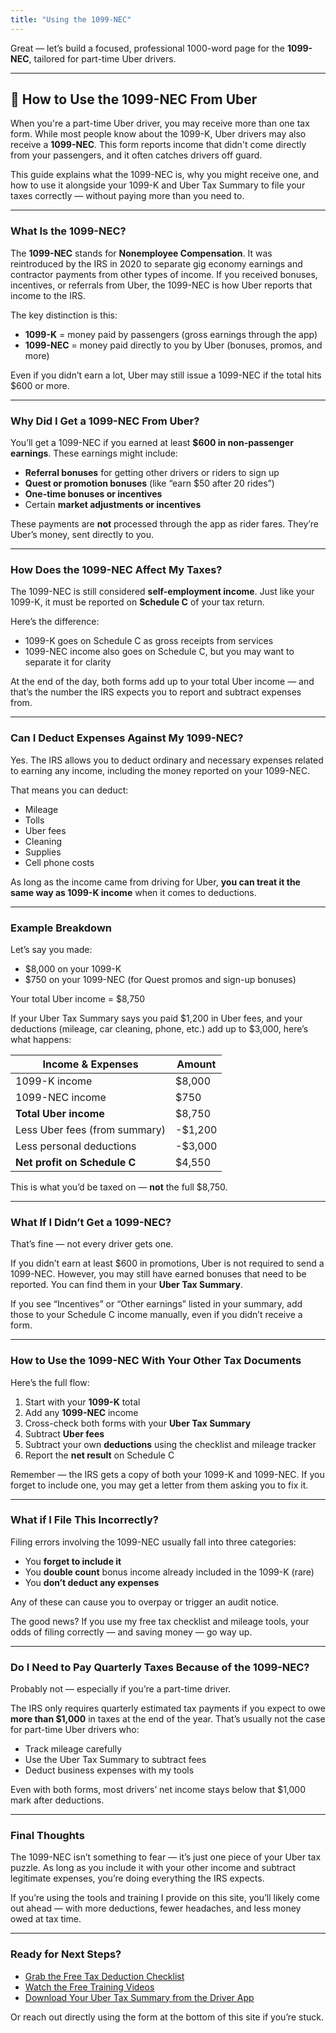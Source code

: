 ```yaml
---
title: "Using the 1099-NEC"
---
```


Great — let’s build a focused, professional 1000-word page for the **1099-NEC**, tailored for part-time Uber drivers.

---

## 🧾 How to Use the 1099-NEC From Uber

When you're a part-time Uber driver, you may receive more than one tax form. While most people know about the 1099-K, Uber drivers may also receive a **1099-NEC**. This form reports income that didn't come directly from your passengers, and it often catches drivers off guard.

This guide explains what the 1099-NEC is, why you might receive one, and how to use it alongside your 1099-K and Uber Tax Summary to file your taxes correctly — without paying more than you need to.

---

### What Is the 1099-NEC?

The **1099-NEC** stands for **Nonemployee Compensation**. It was reintroduced by the IRS in 2020 to separate gig economy earnings and contractor payments from other types of income. If you received bonuses, incentives, or referrals from Uber, the 1099-NEC is how Uber reports that income to the IRS.

The key distinction is this:
- **1099-K** = money paid by passengers (gross earnings through the app)
- **1099-NEC** = money paid directly to you by Uber (bonuses, promos, and more)

Even if you didn’t earn a lot, Uber may still issue a 1099-NEC if the total hits $600 or more.

---

### Why Did I Get a 1099-NEC From Uber?

You’ll get a 1099-NEC if you earned at least **$600 in non-passenger earnings**. These earnings might include:
- **Referral bonuses** for getting other drivers or riders to sign up
- **Quest or promotion bonuses** (like “earn $50 after 20 rides”)
- **One-time bonuses or incentives**
- Certain **market adjustments or incentives**

These payments are **not** processed through the app as rider fares. They’re Uber’s money, sent directly to you.

---

### How Does the 1099-NEC Affect My Taxes?

The 1099-NEC is still considered **self-employment income**. Just like your 1099-K, it must be reported on **Schedule C** of your tax return.

Here’s the difference:
- 1099-K goes on Schedule C as gross receipts from services
- 1099-NEC income also goes on Schedule C, but you may want to separate it for clarity

At the end of the day, both forms add up to your total Uber income — and that’s the number the IRS expects you to report and subtract expenses from.

---

### Can I Deduct Expenses Against My 1099-NEC?

Yes. The IRS allows you to deduct ordinary and necessary expenses related to earning any income, including the money reported on your 1099-NEC.

That means you can deduct:
- Mileage
- Tolls
- Uber fees
- Cleaning
- Supplies
- Cell phone costs

As long as the income came from driving for Uber, **you can treat it the same way as 1099-K income** when it comes to deductions.

---

### Example Breakdown

Let’s say you made:
- $8,000 on your 1099-K
- $750 on your 1099-NEC (for Quest promos and sign-up bonuses)

Your total Uber income = $8,750

If your Uber Tax Summary says you paid $1,200 in Uber fees, and your deductions (mileage, car cleaning, phone, etc.) add up to $3,000, here’s what happens:

| Income & Expenses             | Amount   |
|------------------------------|----------|
| 1099-K income                | $8,000   |
| 1099-NEC income              | $750     |
| **Total Uber income**       | $8,750   |
| Less Uber fees (from summary) | -$1,200 |
| Less personal deductions      | -$3,000 |
| **Net profit on Schedule C** | $4,550   |

This is what you’d be taxed on — **not** the full $8,750.

---

### What If I Didn’t Get a 1099-NEC?

That’s fine — not every driver gets one.

If you didn’t earn at least $600 in promotions, Uber is not required to send a 1099-NEC. However, you may still have earned bonuses that need to be reported. You can find them in your **Uber Tax Summary**.

If you see “Incentives” or “Other earnings” listed in your summary, add those to your Schedule C income manually, even if you didn’t receive a form.

---

### How to Use the 1099-NEC With Your Other Tax Documents

Here’s the full flow:

1. Start with your **1099-K** total
2. Add any **1099-NEC** income
3. Cross-check both forms with your **Uber Tax Summary**
4. Subtract **Uber fees**
5. Subtract your own **deductions** using the checklist and mileage tracker
6. Report the **net result** on Schedule C

Remember — the IRS gets a copy of both your 1099-K and 1099-NEC. If you forget to include one, you may get a letter from them asking you to fix it.

---

### What if I File This Incorrectly?

Filing errors involving the 1099-NEC usually fall into three categories:
- You **forget to include it**
- You **double count** bonus income already included in the 1099-K (rare)
- You **don’t deduct any expenses**

Any of these can cause you to overpay or trigger an audit notice.

The good news? If you use my free tax checklist and mileage tools, your odds of filing correctly — and saving money — go way up.

---

### Do I Need to Pay Quarterly Taxes Because of the 1099-NEC?

Probably not — especially if you’re a part-time driver.

The IRS only requires quarterly estimated tax payments if you expect to owe **more than $1,000** in taxes at the end of the year. That’s usually not the case for part-time Uber drivers who:
- Track mileage carefully
- Use the Uber Tax Summary to subtract fees
- Deduct business expenses with my tools

Even with both forms, most drivers’ net income stays below that $1,000 mark after deductions.

---

### Final Thoughts

The 1099-NEC isn’t something to fear — it’s just one piece of your Uber tax puzzle. As long as you include it with your other income and subtract legitimate expenses, you’re doing everything the IRS expects.

If you’re using the tools and training I provide on this site, you’ll likely come out ahead — with more deductions, fewer headaches, and less money owed at tax time.

---

### Ready for Next Steps?

- [Grab the Free Tax Deduction Checklist](/deductions-checklist/)
- [Watch the Free Training Videos](/training/)
- [Download Your Uber Tax Summary from the Driver App](#)

Or reach out directly using the form at the bottom of this site if you’re stuck.



